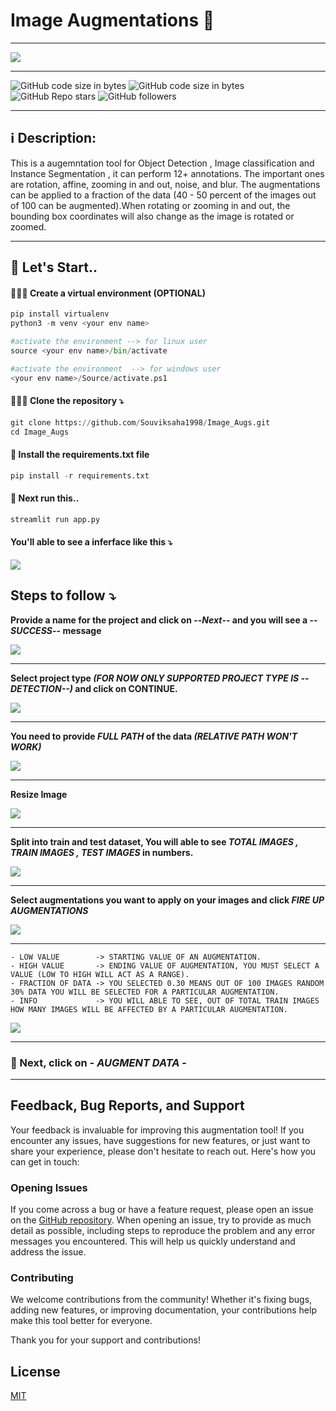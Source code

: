 
# Image Augmentations 🚀
***
<img src='images\logo.png'>

***
<img alt="GitHub code size in bytes" src="https://img.shields.io/github/languages/code-size/Souviksaha1998/Image_augmentations">

<img alt="GitHub code size in bytes" src="https://static.pepy.tech/personalized-badge/image-augs?period=total&units=international_system&left_color=black&right_color=brightgreen&left_text=Downloads">

<img alt="GitHub Repo stars" src="https://img.shields.io/github/stars/Souviksaha1998/image_augmentations?style=social">
<img alt="GitHub followers" src="https://img.shields.io/github/followers/Souviksaha1998?style=plastic">

***
##  ℹ️ Description:

This is a augemntation tool for Object Detection , Image classification and Instance Segmentation , it can perform 12+ annotations. The important ones are rotation, affine, zooming in and out, noise, and blur. The augmentations can be applied to a fraction of the data (40 - 50 percent of the images out of 100 can be augmented).When rotating or zooming in and out, the bounding box coordinates will also change as the image is rotated or zoomed.

***
##  🚀 Let's Start.. 
#### 👩🏼‍💻 Create a virtual environment (OPTIONAL)

```python
pip install virtualenv
python3 -m venv <your env name>

#activate the environment --> for linux user
source <your env name>/bin/activate

#activate the environment  --> for windows user
<your env name>/Source/activate.ps1
```

#### 👩🏼‍💻 Clone the repository ⤵️
```python
git clone https://github.com/Souviksaha1998/Image_Augs.git
cd Image_Augs
```
#### 🚀 Install the requirements.txt file
```python
pip install -r requirements.txt
```

#### 🎯 Next run this..
```python
streamlit run app.py
```
#### You'll able to see a inferface like this ⤵️
<img src='images/interface.png'>

## Steps to follow ⤵️

**Provide a name for the project and click on --***Next***-- and you will see a --***SUCCESS***-- message**

<img src='images/project_name.png'>

***

**Select project type ***(FOR NOW ONLY SUPPORTED PROJECT TYPE IS --DETECTION--)*** and click on CONTINUE.**

<img src='images/augs.png'>

***
**You need to provide ***FULL PATH*** of the data ***(RELATIVE PATH WON'T WORK)*****

<img src='images/path.png'>

***

**Resize Image**

<img src='images/resize.png'>

***


**Split into train and test dataset, You will able to see ***TOTAL IMAGES , TRAIN IMAGES , TEST IMAGES*** in numbers.**

<img src='images/split.png'>

***

**Select augmentations you want to apply on your images and click ***FIRE UP AUGMENTATIONS*****

<img src='images/effects.png'>

***


    - LOW VALUE        -> STARTING VALUE OF AN AUGMENTATION.
    - HIGH VALUE       -> ENDING VALUE OF AUGMENTATION, YOU MUST SELECT A VALUE (LOW TO HIGH WILL ACT AS A RANGE).
    - FRACTION OF DATA -> YOU SELECTED 0.30 MEANS OUT OF 100 IMAGES RANDOM 30% DATA YOU WILL BE SELECTED FOR A PARTICULAR AUGMENTATION.
    - INFO             -> YOU WILL ABLE TO SEE, OUT OF TOTAL TRAIN IMAGES HOW MANY IMAGES WILL BE AFFECTED BY A PARTICULAR AUGMENTATION.

<img src='images/demo.png'>

***
    
### 🚀 Next, click on - *AUGMENT DATA* -
***

## Feedback, Bug Reports, and Support

Your feedback is invaluable for improving this augmentation tool! If you encounter any issues, have suggestions for new features, or just want to share your experience, please don't hesitate to reach out. Here's how you can get in touch:

### Opening Issues

If you come across a bug or have a feature request, please open an issue on the [GitHub repository](https://github.com/Souviksaha1998/Image_Augs/issues). When opening an issue, try to provide as much detail as possible, including steps to reproduce the problem and any error messages you encountered. This will help us quickly understand and address the issue.


### Contributing

We welcome contributions from the community! Whether it's fixing bugs, adding new features, or improving documentation, your contributions help make this tool better for everyone.

Thank you for your support and contributions!

## License
[MIT](https://choosealicense.com/licenses/mit/)


